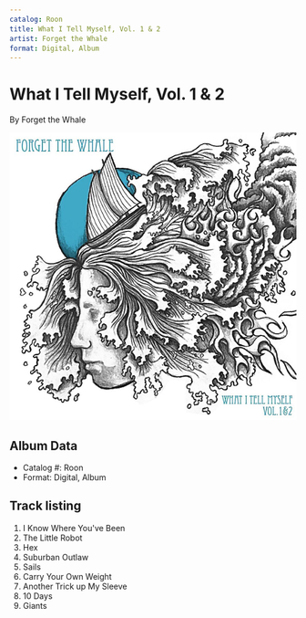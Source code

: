 ```yaml
---
catalog: Roon
title: What I Tell Myself, Vol. 1 & 2
artist: Forget the Whale
format: Digital, Album
---
```


# What I Tell Myself, Vol. 1 & 2

By Forget the Whale

![](../../assets/albumcovers/Forget_the_Whale-What_I_Tell_Myself__Vol_1_and_2.png)

## Album Data

- Catalog #: Roon
- Format: Digital, Album


## Track listing


1. I Know Where You've Been
2. The Little Robot
3. Hex
4. Suburban Outlaw
5. Sails
6. Carry Your Own Weight
7. Another Trick up My Sleeve
8. 10 Days
9. Giants


